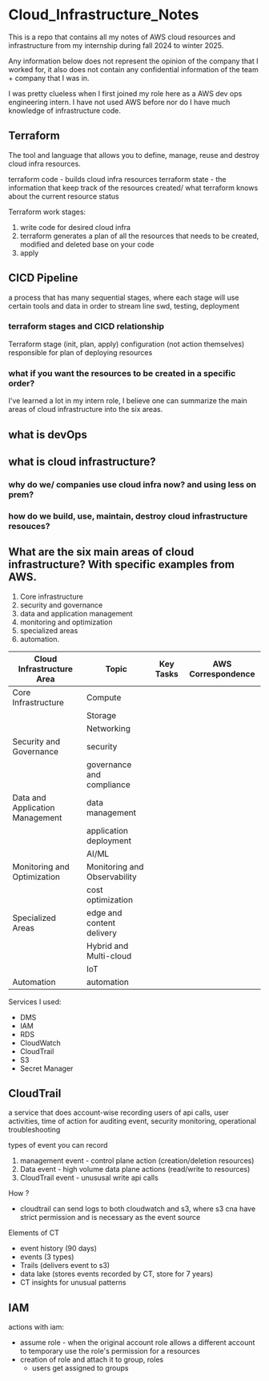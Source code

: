 # Cloud_Infrastructure_Notes
This is a repo that contains all my notes of AWS cloud resources and infrastructure from my internship during fall 2024 to winter 2025. 

Any information below does not represent the opinion of the company that I worked for, it also does not contain any confidential information of the team + company that I was in.


I was pretty clueless when I first joined my role here as a AWS dev ops engineering intern. I have not used AWS before nor do I have much knowledge of infrastructure code.


## Terraform 
The tool and language that allows you to define, manage, reuse and destroy cloud infra resources.

terraform code - builds cloud infra resources 
terraform state - the information that keep track of the resources created/ what terraform knows about the current resource status

Terraform work stages:
1. write code for desired cloud infra
2. terraform generates a plan of all the resources that needs to be created, modified and deleted base on your code
3. apply

## CICD Pipeline
a process that has many sequential stages, where each stage will use certain tools and data in order to stream line swd, testing, deployment  



### terraform stages and CICD relationship
Terraform stage (init, plan, apply) configuration (not action themselves) responsible for plan of deploying resources



### what if you want the resources to be created in a specific order?



I've learned a lot in my intern role, I believe one can summarize the main areas of cloud infrastructure into the six areas.




## what is devOps 




## what is cloud infrastructure?

### why do we/ companies use cloud infra now? and using less on prem?

### how do we build, use, maintain, destroy cloud infrastructure resouces?

## What are the six main areas of cloud infrastructure? With specific examples from AWS.
1. Core infrastructure
2. security and governance
3. data and application management
4. monitoring and optimization
5. specialized areas
6. automation.

| **Cloud Infrastructure Area**   | **Topic**                     | **Key Tasks**   | **AWS Correspondence**   |
|---------------------------------|-------------------------------|-----------------|--------------------------|
| Core Infrastructure             | Compute                      |                 |                          |
|                                 | Storage                      |                 |                          |
|                                 | Networking                   |                 |                          |
| Security and Governance         | security                     |                 |                          |
|                                 | governance and compliance    |                 |                          |
| Data and Application Management | data management              |                 |                          |
|                                 | application deployment       |                 |                          |
|                                 | AI/ML                        |                 |                          |
| Monitoring and Optimization     | Monitoring and Observability |                 |                          |
|                                 | cost optimization            |                 |                          |
| Specialized Areas               | edge and content delivery    |                 |                          |
|                                 | Hybrid and Multi-cloud       |                 |                          |
|                                 | IoT                          |                 |                          |
| Automation                      | automation                   |                 |                          |


Services I used:
- DMS
- IAM
- RDS
- CloudWatch
- CloudTrail
- S3
- Secret Manager


## CloudTrail
a service that does account-wise recording users  of api calls, user activities, time of action
for auditing event, security monitoring, operational troubleshooting 

types of event you can record 
1. management event - control plane action (creation/deletion resources)
2. Data event - high volume data plane actions (read/write to resources)
3. CloudTrail event - unususal write api calls 

How ?
- cloudtrail can send logs to both cloudwatch and s3, where s3 cna have strict permission and is necessary as the event source


Elements of CT
- event history (90 days)
- events (3 types)
- Trails (delivers event to s3)
- data lake (stores events recorded by CT, store for 7 years)
- CT insights for unusual patterns


## IAM 


actions with iam:
- assume role - when the original account role allows a different account to temporary use the role's permission for a resources
- creation of role and attach it to group, roles
  - users get assigned to groups 


  
